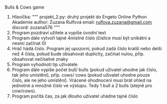 Bulls & Cows game

1.	Hlavička:
"""
projekt_2.py: druhý projekt do Engeto Online Python Akademie
author: Zuzana Rulfová
email: rulfova.zuzana@gmail.com
discord: zuzana576
"""
2.	Program pozdraví užitele a vypíše úvodní text
3.	Program dále vytvoří tajné 4místné číslo (číslice musí být unikátní a nesmí začínat 0)
4.	Hráč hádá číslo. Program jej upozorní, pokud zadá číslo kratší nebo delší než 4 čísla, pokud bude obsahovat duplicity, začínat nulou, příp. obsahovat nečíselné znaky
5.	Program vyhodnotí tip uživatele
6.	Program dále vypíše počet bull/ bulls (pokud uživatel uhodne jak číslo, tak jeho umístění), příp. cows/ cows (pokud uživatel uhodne pouze číslo, ale ne jeho umístění).
    Vrácené ohodnocení musí brát ohled na jednotné a množné číslo ve výstupu. Tedy 1 bull a 2 bulls (stejně pro cow/cows).
7.  Program počítá čas, za jak dlouho uživatel uhádne tajné číslo
